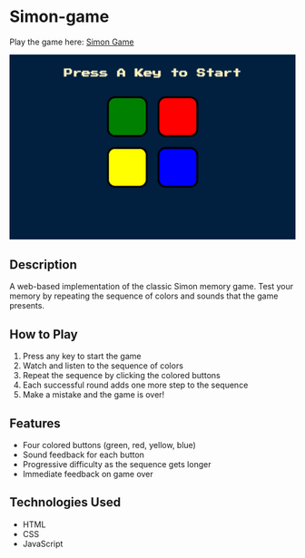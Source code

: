 # Simon-game

Play the game here: [Simon Game](https://raimonvibe.github.io/Simon-game/)

![Simon Game Screenshot](screenshots/raimonvibe_github_io_021928.png)

## Description
A web-based implementation of the classic Simon memory game. Test your memory by repeating the sequence of colors and sounds that the game presents.

## How to Play
1. Press any key to start the game
2. Watch and listen to the sequence of colors
3. Repeat the sequence by clicking the colored buttons
4. Each successful round adds one more step to the sequence
5. Make a mistake and the game is over!

## Features
- Four colored buttons (green, red, yellow, blue)
- Sound feedback for each button
- Progressive difficulty as the sequence gets longer
- Immediate feedback on game over

## Technologies Used
- HTML
- CSS
- JavaScript
